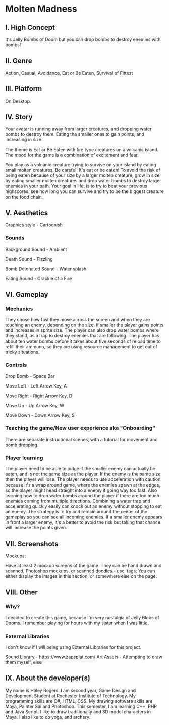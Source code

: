 
# Molten Madness
## I. High Concept
It's Jelly Bombs of Doom but you can drop bombs to destroy enemies with bombs!

## II. Genre

Action, Casual, Avoidance, Eat or Be Eaten, Survival of Fittest 

## III. Platform
On Desktop.

## IV. Story
Your avatar is running away from larger creatures, and dropping water bombs to destroy them. Eating the smaller ones to gain points, and increasing in size. 

The theme is Eat or Be Eaten with fire type creatures on a volcanic island. The mood for the game is a combination of excitement and fear.

You play as a volcanic creature trying to survive on your island by eating small molten creatures. Be careful! It's eat or be eaten! To avoid the risk of being eaten because of your size by a larger molten creature, grow in size by eating smaller molten creatures and drop water bombs to destroy larger enemies in your path. Your goal in life, is to try to beat your previous highscores, see how long you can survive and try to be the biggest creature on the food chain. 

## V. Aesthetics

Graphics style - Cartoonish

### Sounds

Background Sound - Ambient

Death Sound - Fizzling 

Bomb Detonated Sound - Water splash

Eating Sound - Crackle of a Fire

## VI. Gameplay
### Mechanics
They chose how fast they move across the screen and when they are touching an enemy, depending on the size, if smaller the player gains points and increases in sprite size. The player can also drop water bombs where they stand, as a trap to destroy enemies that are following. The player has about ten water bombs before it takes about five seconds of reload time to refill their ammuno, so they are using resource management to get out of tricky situations. 

### Controls

Drop Bomb - Space Bar

Move Left - Left Arrow Key, A

Move Right - Right Arrow Key, D

Move Up - Up Arrow Key, W

Move Down - Down Arrow Key, S
 

### Teaching the game/New user experience aka "Onboarding"

There are separate instructional scenes, with a tutorial for movement and bomb dropping. 

### Player learning
The player need to be able to judge if the smaller enemy can actually be eaten, and is not the same size as the player. If the enemy is the same size then the player will lose. The player needs to use acceleration with caution because it's a wrap around game, where the enemies spawn at the edges, so the player might head straight into a enemy if going way too fast. Also learning how to drop water bombs around the player if there are too much enemies coming from multiple directions. Combining a water trap and accelerating quickly easily can knock out an enemy without stopping to eat an enemy. The strategy is to try and remain around the center of the gameplay so you can see all incoming enemies. If a smaller enemy appears in front a larger enemy, it's a better to avoid the risk but taking that chance will increase the points given. 

## VII. Screenshots
Mockups:

Have at least 2 mockup screens of the game. They can be hand drawn and scanned, Photoshop mockups, or scanned doodles - use <img> tags. You can either display the images in this section, or somewhere else on the page.

## VIII. Other
### Why?
I decided to create this game, because I'm very nostalgia of Jelly Blobs of Dooms. I remember playing for hours with my sister when I was little.  

### External Libraries
I don't know if I will being using External Libraries for this project.

Sound Library - https://www.zapsplat.com/
Art Assets - Attempting to draw them myself, else 
## IX. About the developer(s)

My name is Haley Rogers. I am second year, Game Design and Development Student at Rochester Institute of Technology. My programming skills are C#, HTML, CSS. My drawing software skills are Maya, Painter Sai and Photoshop. This semester, I am learning C++, PHP and Java Script. I like to draw traditionally and 3D model characters in Maya. I also like to do yoga, and archery. 

